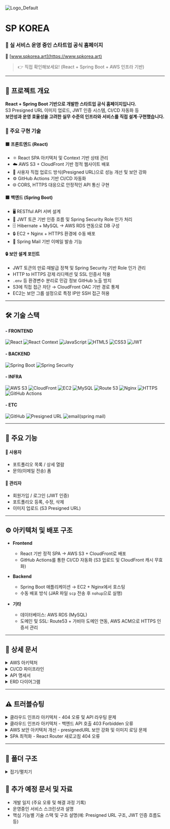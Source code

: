 ![Logo_Default](https://github.com/user-attachments/assets/bb8e62db-cd8f-4eec-b1f3-c39ea534af51)
# SP KOREA  
### 🚀 실 서비스 운영 중인 스타트업 공식 홈페이지  
🔗 [www.spkorea.art](https://www.spkorea.art)  
> 👉 직접 확인해보세요! (React + Spring Boot + AWS 인프라 기반)

---

## 📌 프로젝트 개요

**React + Spring Boot 기반으로 개발한 스타트업 공식 홈페이지입니다.**  
S3 Presigned URL 이미지 업로드, JWT 인증 시스템, CI/CD 자동화 등  
**보안성과 운영 효율성을 고려한 실무 수준의 인프라와 서비스를 직접 설계·구현했습니다.**

### 🧩 주요 구현 기술

#### 🟦 프론트엔드 (React)
- ⚛️ React SPA 아키텍처 및 Context 기반 상태 관리
- ☁️ AWS S3 + CloudFront 기반 정적 웹사이트 배포
- 🔐 사용자 직접 업로드 방식(Presigned URL)으로 성능 개선 및 보안 강화
- ⚙️ GitHub Actions 기반 CI/CD 자동화
- 🌐 CORS, HTTPS 대응으로 안정적인 API 통신 구현

#### 🟥 백엔드 (Spring Boot)
- 🖥️ RESTful API 서버 설계
- 🔑 JWT 토큰 기반 인증 흐름 및 Spring Security Role 인가 처리
- 🗄️ Hibernate + MySQL → AWS RDS 연동으로 DB 구성
- 🔒 EC2 + Nginx + HTTPS 환경에 수동 배포
- 📧 Spring Mail 기반 이메일 발송 기능

#### 🔒 보안 설계 포인트
- JWT 토큰의 만료·재발급 정책 및 Spring Security 기반 Role 인가 관리
- HTTP to HTTPS 강제 리디렉션 및 SSL 인증서 적용
- `.env` 등 환경변수 분리로 민감 정보 GitHub 노출 방지
- S3에 직접 접근 차단 → CloudFront OAC 기반 경로 통제
- EC2는 보안 그룹 설정으로 특정 IP만 SSH 접근 허용

---

## 🛠️ 기술 스택

#### - FRONTEND  
![React](https://img.shields.io/badge/React-20232A?style=for-the-badge&logo=react&logoColor=61DAFB)
![React Context](https://img.shields.io/badge/React_Context-3178C6?style=for-the-badge&logo=react&logoColor=white)
![JavaScript](https://img.shields.io/badge/JavaScript-F7DF1E?style=for-the-badge&logo=javascript&logoColor=black)
![HTML5](https://img.shields.io/badge/HTML5-E34F26?style=for-the-badge&logo=html5&logoColor=white)
![CSS3](https://img.shields.io/badge/CSS3-1572B6?style=for-the-badge&logo=css3&logoColor=white)
![JWT](https://img.shields.io/badge/JWT-000000?style=for-the-badge&logo=jwt&logoColor=white) 

#### - BACKEND  
![Spring Boot](https://img.shields.io/badge/Spring_Boot-6DB33F?style=for-the-badge&logo=springboot&logoColor=white)
![Spring Security](https://img.shields.io/badge/Spring_Security-4BAF4F?style=for-the-badge&logo=springsecurity&logoColor=white)

#### - INFRA  
![AWS S3](https://img.shields.io/badge/AWS_S3-569A31?style=for-the-badge&logo=amazonaws&logoColor=white)
![CloudFront](https://img.shields.io/badge/CloudFront-232F3E?style=for-the-badge&logo=amazonaws&logoColor=white)
![EC2](https://img.shields.io/badge/AWS_EC2-FF9900?style=for-the-badge&logo=amazonec2&logoColor=white)
![MySQL](https://img.shields.io/badge/RDS(MySQL)-00758F?style=for-the-badge&logo=mysql&logoColor=white)
![Route 53](https://img.shields.io/badge/Route_53-4053A0?style=for-the-badge&logo=amazonaws&logoColor=white)
![Nginx](https://img.shields.io/badge/Nginx-009639?style=for-the-badge&logo=nginx&logoColor=white)
![HTTPS](https://img.shields.io/badge/HTTPS-005C9C?style=for-the-badge&logo=letsencrypt&logoColor=white)
![GitHub Actions](https://img.shields.io/badge/GitHub_Actions-2088FF?style=for-the-badge&logo=githubactions&logoColor=white)  

#### - ETC  
![GitHub](https://img.shields.io/badge/GitHub-181717?style=for-the-badge&logo=github&logoColor=white)
![Presigned URL](https://img.shields.io/badge/Presigned_URL-232F3E?style=for-the-badge&logo=amazonaws&logoColor=white)
![email(spring mail)](https://img.shields.io/badge/Email(spring_mail)-3178C6?style=for-the-badge&logo=amazonaws&logoColor=white)

---

## 🎯 주요 기능

#### 👤 사용자
- 포트폴리오 목록 / 상세 열람
- 문의(이메일 전송) 폼

#### 🔐 관리자
- 회원가입 / 로그인 (JWT 인증)
- 포트폴리오 등록, 수정, 삭제
- 이미지 업로드 (S3 Presigned URL)

---

## ⚙️ 아키텍처 및 배포 구조

- **Frontend**
  - React 기반 정적 SPA → AWS S3 + CloudFront로 배포
  - GitHub Actions를 통한 CI/CD 자동화 (S3 업로드 및 CloudFront 캐시 무효화)
  
- **Backend**
  - Spring Boot 애플리케이션 → EC2 + Nginx에서 호스팅
  - 수동 배포 방식 (JAR 파일 `scp` 전송 후 `nohup`으로 실행)
  
- **기타**
  - 데이터베이스: AWS RDS (MySQL)
  - 도메인 및 SSL: Route53 + 가비아 도메인 연동, AWS ACM으로 HTTPS 인증서 관리

---

## 📄 상세 문서  

<details>
  <summary>AWS 아키텍처</summary>
    <img src="https://github.com/user-attachments/assets/e033bc7a-700f-4439-9dc7-1c6099ce5ea2" />
</details>

<details>
  <summary>CI/CD 파이프라인</summary>
    <img src="https://github.com/user-attachments/assets/64da268a-9d71-4800-8077-514bd2f1475d" />
</details>
  
<details>
  <summary>API 명세서</summary>
    <img src="https://github.com/user-attachments/assets/ec61fc21-a0b8-493e-b97a-9744adb73744" alt="API 명세서" />
  
  | 메서드 | URL                | 설명                        | 요청 바디                | 응답 예                      | 인증 필요 여부 |
  |:-------|:-------------------|:---------------------------|:------------------------|:-----------------------------|:--------------|
  | GET    | /api/work          | 모든 작업(포트폴리오) 조회  | 없음                    | 작업 배열                   | 아니오        |
  | POST   | /api/work          | 새 작업 생성               | WorkRequestDto          | 생성된 작업 객체            | 예            |
  | GET    | /api/work/{id}     | 특정 작업 상세 조회        | 없음                    | WorkResponseDto             | 아니오        |
  | PUT    | /api/work/{id}     | 특정 작업 수정             | WorkRequestDto          | 수정된 작업 객체            | 예            |
  | DELETE | /api/work/{id}     | 특정 작업 삭제             | 없음                    | 성공 메시지                 | 예            |
  | GET    | /api/work/thumbnails | 메인 썸네일 목록 조회     | 없음                    | MainThumbnailDto 배열       | 아니오        |
  | GET    | /api/work/new      | 신규 썸네일 목록 조회       | 없음                    | NewThumbnailDto 배열        | 아니오        |
  | POST   | /api/contact       | 문의 메시지 전송            | ContactMessage          | 성공 메시지                 | 아니오        |
  | POST   | /api/auth/signup   | 회원가입                  | SignupRequestDto        | 성공 메시지                 | 아니오        |
  | POST   | /api/auth/login    | 로그인                    | LoginRequestDto         | LoginResponseDto (토큰 포함)| 아니오        |
  | GET    | /api/s3/presign    | S3 업로드 Presigned URL 발급| 쿼리파라미터: key, contentType | presigned URL 객체     | 예            |
  | GET    | /api/category      | 카테고리 전체 조회          | 없음                    | 문자열 배열                 | 아니오        |
</details>

<details>
  <summary>ERD 다이어그램</summary>
    <img src="https://github.com/user-attachments/assets/83a62dcb-8239-4480-a7ef-4baea021afa9" />
</details>

---

## ⚠️ 트러블슈팅
<details>
<summary>클라우드 인프라 아키텍처 - 404 오류 및 API 라우팅 문제</summary>

### 🚨 문제상황
- 배포 후 전체 서비스에서 404 오류 발생  
- API 요청이 의도와 다르게 S3 정적 리소스로 라우팅됨

### 🔥 기술적 분석
- CloudFront + EC2 + S3 하이브리드 아키텍처에서 요청 분산 로직 부재  
- API 엔드포인트(`/api/**`)와 정적 리소스 간 명확한 라우팅 규칙 필요

### 🌀 해결방안
- CloudFront Behaviors 설정  
  - `/api/**` → EC2 Spring Boot 서버 (Origin)  
  - `/*` (기본) → S3 정적 리소스 (Origin)  
- Origin Protocol Policy 최적화

</details>

<details>
<summary>클라우드 인프라 아키텍처 - 백엔드 API 호출 403 Forbidden 오류</summary>

### 🚨 문제상황
- 프론트엔드는 정상 작동하나 백엔드 API 호출 시 403 Forbidden 오류 발생

### 🔥 기술적 분석
- CloudFront Origin 설정이 HTTPS Only로 구성됨  
- EC2 서버는 HTTP(포트 8080)만 리스닝하여 프로토콜 불일치 발생

### 🌀 해결방안
- Origin Protocol Policy를 HTTP Only로 변경하여 프로토콜 불일치 해결

</details>

<details>
<summary>AWS 보안 아키텍처 개선 - presignedURL 보안 강화 및 이미지 로딩 문제</summary>

### 🚨 문제상황
- 클라이언트 측에 AWS Access Key 하드코딩으로 보안 위험 노출  
- presignedURL 도입 후 기존 이미지 URL 경로 이슈 발생 (이미지 로딩 실패)

### 🔥 기술적 분석
- 초기 개발 시 프론트엔드에서 직접 S3 업로드 (보안 취약점)  
- presignedURL 도입 후 상대경로 저장으로 인해 이미지가 정상 노출되지 않음

### 🌀 해결방안
- presignedURL 방식 도입으로 보안 강화  
- CloudFront 캐시 무효화 수행하여 URL 정합성 확보  
- 절대경로 및 상대경로 문제 해결하여 이미지 서빙 안정화

</details>

<details>
<summary>SPA 최적화 - React Router 새로고침 404 오류</summary>

### 🚨 문제상황
- React Router를 사용하는 SPA에서 새로고침 또는 직접 URL 접근 시 404 오류 발생

### 🔥 기술적 분석
- S3 + CloudFront 환경에서 SPA 라우팅 처리 로직 부재  
- 서버가 해당 경로에 실제 파일이 없다고 판단하여 404 오류 반환

### 🌀 해결방안
- CloudFront Error Pages 설정:  
  - 403, 404 오류 발생 시 `/index.html`로 리다이렉트  
  - 응답 코드(Response Code)를 200으로 변경하여 SPA 라우팅 지원

</details>


---

## 📂 폴더 구조
<details>
  <summary>접기/펼치기</summary>
  
```
📦 SPKorea_Front-end
  ┗ 📂 src
    ┣ 📜 App.jsx
    ┣ 📂 assets
    ┃ ┣ 📂 img
    ┃ ┗ 📂 videos
    ┣ 📂 components
    ┃ ┣ 📜 ContactForm.jsx
    ┃ ┣ 📜 CursorFollwer.jsx
    ┃ ┣ 📜 Footer.css
    ┃ ┣ 📜 Footer.jsx
    ┃ ┣ 📜 Header.css
    ┃ ┣ 📜 Header.jsx
    ┃ ┣ 📜 ImageUploader.jsx
    ┃ ┣ 📜 Logo.jsx
    ┃ ┣ 📜 ScrollToTop.jsx
    ┃ ┗ 📜 VideoUploader.jsx
    ┣ 📂 contexts
    ┃ ┗ 📜 AuthContext.jsx
    ┣ 📜 index.js
    ┣ 📂 pages
    ┃ ┣ 📜 About.css
    ┃ ┣ 📜 About.jsx
    ┃ ┣ 📂 admin
    ┃ ┃ ┣ 📜 WorkAdd.css
    ┃ ┃ ┣ 📜 WorkAdd.jsx
    ┃ ┃ ┣ 📜 WorkEdit.css
    ┃ ┃ ┗ 📜 WorkEdit.jsx
    ┃ ┣ 📜 Home.css
    ┃ ┣ 📜 Home.jsx
    ┃ ┣ 📂 user
    ┃ ┃ ┣ 📜 Login.css
    ┃ ┃ ┣ 📜 Login.jsx
    ┃ ┃ ┣ 📜 SignUp.css
    ┃ ┃ ┗ 📜 SignUp.jsx
    ┃ ┗ 📂 work
    ┃   ┣ 📜 WorkDetail.css
    ┃   ┣ 📜 WorkDetail.jsx
    ┃   ┣ 📜 WorkList.css
    ┃   ┗ 📜 WorkList.jsx
    ┗ 📂 utils
      ┣ 📜 authUtils.jsx
      ┗ 📜 s3Uploader.jsx
  ```
  ```
  📦 SPKorea_Back-end
    📂src
     ┣ 📂main
     ┃ ┣ 📂java
     ┃ ┃ ┗ 📂com
     ┃ ┃ ┃ ┗ 📂spkorea
     ┃ ┃ ┃ ┃ ┣ 📂config
     ┃ ┃ ┃ ┃ ┃ ┣ 📜AwsS3Config.java
     ┃ ┃ ┃ ┃ ┃ ┣ 📜JwtAuthenticationFilter.java
     ┃ ┃ ┃ ┃ ┃ ┣ 📜JwtUtil.java
     ┃ ┃ ┃ ┃ ┃ ┣ 📜SecurityConfig.java
     ┃ ┃ ┃ ┃ ┃ ┗ 📜WebConfig.java
     ┃ ┃ ┃ ┃ ┣ 📂controller
     ┃ ┃ ┃ ┃ ┃ ┣ 📜AuthController.java
     ┃ ┃ ┃ ┃ ┃ ┣ 📜CategoryController.java
     ┃ ┃ ┃ ┃ ┃ ┣ 📜ContactController.java
     ┃ ┃ ┃ ┃ ┃ ┣ 📜S3Controller.java
     ┃ ┃ ┃ ┃ ┃ ┗ 📜WorkController.java
     ┃ ┃ ┃ ┃ ┣ 📂dto
     ┃ ┃ ┃ ┃ ┃ ┣ 📜LoginRequestDto.java
     ┃ ┃ ┃ ┃ ┃ ┣ 📜LoginResponseDto.java
     ┃ ┃ ┃ ┃ ┃ ┣ 📜MainThumbnailDto.java
     ┃ ┃ ┃ ┃ ┃ ┣ 📜NewThumbnailDto.java
     ┃ ┃ ┃ ┃ ┃ ┣ 📜SignupRequestDto.java
     ┃ ┃ ┃ ┃ ┃ ┣ 📜WorkRequestDto.java
     ┃ ┃ ┃ ┃ ┃ ┗ 📜WorkResponseDto.java
     ┃ ┃ ┃ ┃ ┣ 📂entity
     ┃ ┃ ┃ ┃ ┃ ┣ 📜Category.java
     ┃ ┃ ┃ ┃ ┃ ┣ 📜ContactMessage.java
     ┃ ┃ ┃ ┃ ┃ ┣ 📜User.java
     ┃ ┃ ┃ ┃ ┃ ┣ 📜Work.java
     ┃ ┃ ┃ ┃ ┃ ┗ 📜WorkImage.java
     ┃ ┃ ┃ ┃ ┣ 📂repository
     ┃ ┃ ┃ ┃ ┃ ┣ 📜CategoryRepository.java
     ┃ ┃ ┃ ┃ ┃ ┣ 📜ContactMessageRepository.java
     ┃ ┃ ┃ ┃ ┃ ┣ 📜UserRepository.java
     ┃ ┃ ┃ ┃ ┃ ┣ 📜WorkImageRepository.java
     ┃ ┃ ┃ ┃ ┃ ┗ 📜WorkRepository.java
     ┃ ┃ ┃ ┃ ┣ 📂service
     ┃ ┃ ┃ ┃ ┃ ┣ 📜AuthService.java
     ┃ ┃ ┃ ┃ ┃ ┣ 📜CategoryService.java
     ┃ ┃ ┃ ┃ ┃ ┣ 📜ContactService.java
     ┃ ┃ ┃ ┃ ┃ ┣ 📜S3Service.java
     ┃ ┃ ┃ ┃ ┃ ┣ 📜UserService.java
     ┃ ┃ ┃ ┃ ┃ ┗ 📜WorkService.java
     ┃ ┃ ┃ ┃ ┗ 📜SpKoreaBackEndApplication.java
     ┃ ┗ 📂resources
     ┃ ┃ ┣ 📂META-INF
     ┃ ┃ ┃ ┗ 📜additional-spring-configuration-metadata.json
     ┃ ┃ ┣ 📂static
     ┃ ┃ ┣ 📂templates
     ┃ ┃ ┗ 📜application.properties
```
</details>

## 📄 추가 예정 문서 및 자료
- 개발 일지 (주요 오류 및 해결 과정 기록)
- 운영중인 서비스 스크린샷과 설명
- 핵심 기능별 기술 스택 및 구조 설명(예: Presigned URL 구조, JWT 인증 흐름도 등)
